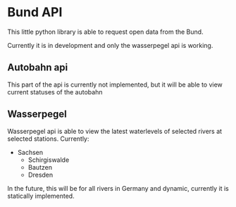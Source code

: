 # Bund API

This little python library is able to request open data from the Bund.

Currently it is in development and only the wasserpegel api is working.

## Autobahn api
This part of the api is currently not implemented, but it will be able to view current statuses of the autobahn

## Wasserpegel
Wasserpegel api is able to view the latest waterlevels of selected rivers at selected stations. Currently:
- Sachsen
  - Schirgiswalde
  - Bautzen
  - Dresden

In the future, this will be for all rivers in Germany and dynamic, currently it is statically implemented.